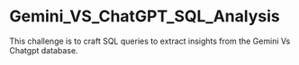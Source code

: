 # Gemini_VS_ChatGPT_SQL_Analysis
This challenge is to craft SQL queries to extract insights from the Gemini Vs Chatgpt database.
